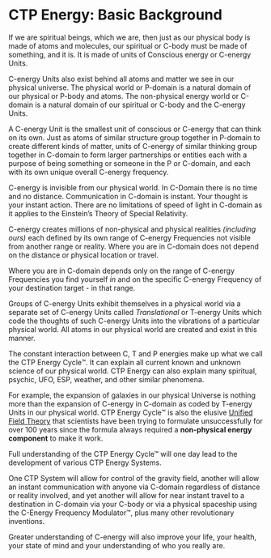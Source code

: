 # CTP Energy: Basic Background

If we are spiritual beings, which we are, then just as our physical body is made of atoms and molecules, our spiritual or C-body must be made of something, and it is. It is made of units of Conscious energy or C-energy Units.

C-energy Units also exist behind all atoms and matter we see in our physical universe. The physical world or P-domain is a natural domain of our physical or P-body and atoms. The non-physical energy world or C-domain is a natural domain of our spiritual or C-body and the C-energy Units.

A C-energy Unit is the smallest unit of conscious or C-energy that can think on its own. Just as atoms of similar structure group together in P-domain to create different kinds of matter, units of C-energy of similar thinking group together in C-domain to form larger partnerships or entities each with a purpose of being something or someone in the P or C-domain, and each with its own unique overall C-energy frequency.

C-energy is invisible from our physical world. In C-Domain there is no time and no distance. Communication in C-domain is instant. Your thought is your instant action. There are no limitations of speed of light in C-domain as it applies to the Einstein’s Theory of Special Relativity.

C-energy creates millions of non-physical and physical realities *(including ours)* each defined by its own range of C-energy Frequencies not visible from another range or reality. Where you are in C-domain does not depend on the distance or physical location or travel.

Where you are in C-domain depends only on the range of C-energy Frequencies you find yourself *in* and on the specific C-energy Frequency of your destination target - in that range.

Groups of C-energy Units exhibit themselves in a physical world via a separate set of C-energy Units called *Translational* or T-energy Units which code the thoughts of such C-energy Units into the vibrations of a particular physical world. All atoms in our physical world are created and exist in this manner.

The constant interaction between C, T and P energies make up what we call the CTP Energy Cycle™. It can explain all current known and unknown science of our physical world. CTP Energy can also explain many spiritual, psychic, UFO, ESP, weather, and other similar phenomena.

For example, the expansion of galaxies in our physical Universe is nothing more than the expansion of C-energy in C-domain as coded by T-energy Units in our physical world. CTP Energy Cycle™ is also the elusive [Unified Field Theory](https://github.com/ctp-eos/ctp-sci/blob/main/CTP%3A%20Completion%20of%20the%20Unified%20Field%20Theory.md) that scientists have been trying to formulate unsuccessfully for over 100 years since the formula always required a **non-physical energy component** to make it work.

Full understanding of the CTP Energy Cycle™ will one day lead to the development of various CTP Energy Systems.

One CTP System will allow for control of the gravity field, another will allow an instant communication with anyone via C-domain regardless of distance or reality involved, and yet another will allow for near instant travel to a destination in C-domain via your C-body or via a physical spaceship using the C-Energy Frequency Modulator™, plus many other revolutionary inventions.

Greater understanding of C-energy will also improve your life, your health, your state of mind and your understanding of who you really are.
